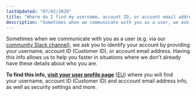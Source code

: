 ```yaml
---
lastUpdated: "07/02/2020"
title: "Where do I find my username, account ID, or account email address?"
description: "Sometimes when we communicate with you as a user, we ask you to identify your account by providing your username, account ID, or account email address. Having this info allows us to help you faster in situations where we don't already have these details about who you are."
---
```


Sometimes when we communicate with you as a user (e.g. via our [community Slack channel](https://slack.sparkpost.com)), we ask you to identify your account by providing your username, account ID (Customer ID), or account email address. Having this info allows us to help you faster in situations where we don't already have these details about who you are.

**To find this info, [visit your user profile page](https://app.sparkpost.com/account/profile)** ([EU](https://app.eu.sparkpost.com/account/profile)) where you will find your username, account ID (Customer ID) and acccount email address info, as well as security settings and more.
